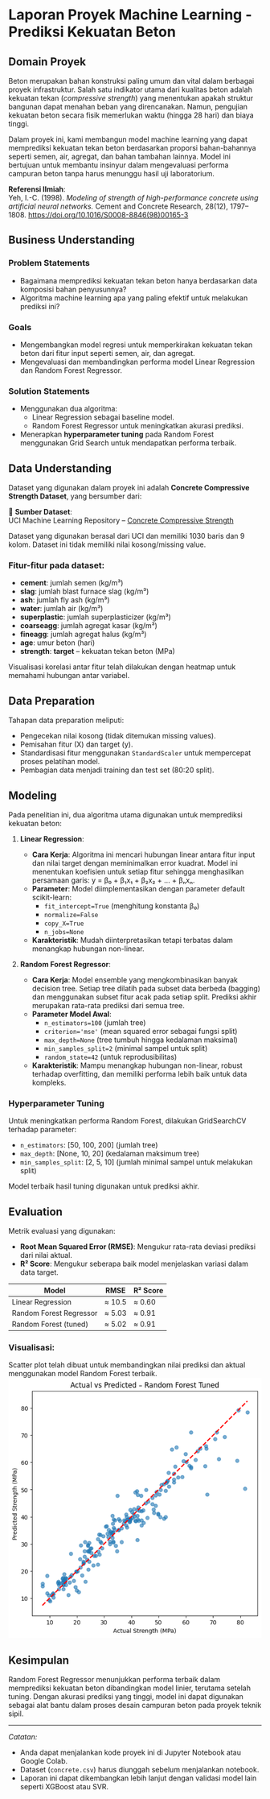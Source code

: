 # Laporan Proyek Machine Learning - Prediksi Kekuatan Beton

## Domain Proyek

Beton merupakan bahan konstruksi paling umum dan vital dalam berbagai proyek infrastruktur. Salah satu indikator utama dari kualitas beton adalah kekuatan tekan (*compressive strength*) yang menentukan apakah struktur bangunan dapat menahan beban yang direncanakan. Namun, pengujian kekuatan beton secara fisik memerlukan waktu (hingga 28 hari) dan biaya tinggi.

Dalam proyek ini, kami membangun model machine learning yang dapat memprediksi kekuatan tekan beton berdasarkan proporsi bahan-bahannya seperti semen, air, agregat, dan bahan tambahan lainnya. Model ini bertujuan untuk membantu insinyur dalam mengevaluasi performa campuran beton tanpa harus menunggu hasil uji laboratorium.

**Referensi Ilmiah**:  
Yeh, I.-C. (1998). *Modeling of strength of high-performance concrete using artificial neural networks.* Cement and Concrete Research, 28(12), 1797–1808. https://doi.org/10.1016/S0008-8846(98)00165-3


## Business Understanding

### Problem Statements
- Bagaimana memprediksi kekuatan tekan beton hanya berdasarkan data komposisi bahan penyusunnya?
- Algoritma machine learning apa yang paling efektif untuk melakukan prediksi ini?

### Goals
- Mengembangkan model regresi untuk memperkirakan kekuatan tekan beton dari fitur input seperti semen, air, dan agregat.
- Mengevaluasi dan membandingkan performa model Linear Regression dan Random Forest Regressor.

### Solution Statements
- Menggunakan dua algoritma:
  - Linear Regression sebagai baseline model.
  - Random Forest Regressor untuk meningkatkan akurasi prediksi.
- Menerapkan **hyperparameter tuning** pada Random Forest menggunakan Grid Search untuk mendapatkan performa terbaik.

## Data Understanding
Dataset yang digunakan dalam proyek ini adalah **Concrete Compressive Strength Dataset**, yang bersumber dari:

📎 **Sumber Dataset**:  
UCI Machine Learning Repository – [Concrete Compressive Strength](https://archive.ics.uci.edu/ml/datasets/Concrete+Compressive+Strength)

Dataset yang digunakan berasal dari UCI dan memiliki 1030 baris dan  9 kolom. Dataset ini tidak memiliki nilai kosong/missing value.

### Fitur-fitur pada dataset:
- **cement**: jumlah semen (kg/m³)
- **slag**: jumlah blast furnace slag (kg/m³)
- **ash**: jumlah fly ash (kg/m³)
- **water**: jumlah air (kg/m³)
- **superplastic**: jumlah superplasticizer (kg/m³)
- **coarseagg**: jumlah agregat kasar (kg/m³)
- **fineagg**: jumlah agregat halus (kg/m³)
- **age**: umur beton (hari)
- **strength**: **target** – kekuatan tekan beton (MPa)

Visualisasi korelasi antar fitur telah dilakukan dengan heatmap untuk memahami hubungan antar variabel.

## Data Preparation

Tahapan data preparation meliputi:
- Pengecekan nilai kosong (tidak ditemukan missing values).
- Pemisahan fitur (X) dan target (y).
- Standardisasi fitur menggunakan `StandardScaler` untuk mempercepat proses pelatihan model.
- Pembagian data menjadi training dan test set (80:20 split).

## Modeling

Pada penelitian ini, dua algoritma utama digunakan untuk memprediksi kekuatan beton:

1. **Linear Regression**:
   - **Cara Kerja**: Algoritma ini mencari hubungan linear antara fitur input dan nilai target dengan meminimalkan error kuadrat. Model ini menentukan koefisien untuk setiap fitur sehingga menghasilkan persamaan garis: y = β₀ + β₁x₁ + β₂x₂ + ... + βₙxₙ.
   - **Parameter**: Model diimplementasikan dengan parameter default scikit-learn:
     - `fit_intercept=True` (menghitung konstanta β₀)
     - `normalize=False`
     - `copy_X=True`
     - `n_jobs=None`
   - **Karakteristik**: Mudah diinterpretasikan tetapi terbatas dalam menangkap hubungan non-linear.

2. **Random Forest Regressor**:
   - **Cara Kerja**: Model ensemble yang mengkombinasikan banyak decision tree. Setiap tree dilatih pada subset data berbeda (bagging) dan menggunakan subset fitur acak pada setiap split. Prediksi akhir merupakan rata-rata prediksi dari semua tree.
   - **Parameter Model Awal**:
     - `n_estimators=100` (jumlah tree)
     - `criterion='mse'` (mean squared error sebagai fungsi split)
     - `max_depth=None` (tree tumbuh hingga kedalaman maksimal)
     - `min_samples_split=2` (minimal sampel untuk split)
     - `random_state=42` (untuk reprodusibilitas)
   - **Karakteristik**: Mampu menangkap hubungan non-linear, robust terhadap overfitting, dan memiliki performa lebih baik untuk data kompleks.

### Hyperparameter Tuning
Untuk meningkatkan performa Random Forest, dilakukan GridSearchCV terhadap parameter:
- `n_estimators`: [50, 100, 200] (jumlah tree)
- `max_depth`: [None, 10, 20] (kedalaman maksimum tree)
- `min_samples_split`: [2, 5, 10] (jumlah minimal sampel untuk melakukan split)

Model terbaik hasil tuning digunakan untuk prediksi akhir.

## Evaluation

Metrik evaluasi yang digunakan:
- **Root Mean Squared Error (RMSE)**: Mengukur rata-rata deviasi prediksi dari nilai aktual.
- **R² Score**: Mengukur seberapa baik model menjelaskan variasi dalam data target.

| Model                    | RMSE     | R² Score |
|--------------------------|----------|----------|
| Linear Regression        | ≈ 10.5   | ≈ 0.60   |
| Random Forest Regressor  | ≈ 5.03    | ≈ 0.91   |
| Random Forest (tuned)    | ≈ 5.02   | ≈ 0.91   |


### Visualisasi:
Scatter plot telah dibuat untuk membandingkan nilai prediksi dan aktual menggunakan model Random Forest terbaik.
![alt text](image.png)

## Kesimpulan

Random Forest Regressor menunjukkan performa terbaik dalam memprediksi kekuatan beton dibandingkan model linier, terutama setelah tuning. Dengan akurasi prediksi yang tinggi, model ini dapat digunakan sebagai alat bantu dalam proses desain campuran beton pada proyek teknik sipil.

---

_Catatan:_
- Anda dapat menjalankan kode proyek ini di Jupyter Notebook atau Google Colab.
- Dataset (`concrete.csv`) harus diunggah sebelum menjalankan notebook.
- Laporan ini dapat dikembangkan lebih lanjut dengan validasi model lain seperti XGBoost atau SVR.
